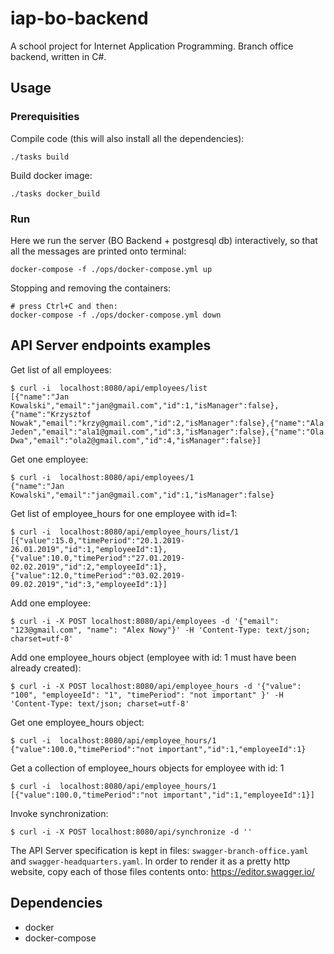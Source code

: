 # iap-bo-backend

A school project for Internet Application Programming.
Branch office backend, written in C#.

## Usage
### Prerequisities
Compile code (this will also install all the dependencies):
```
./tasks build
```

Build docker image:
```
./tasks docker_build
```

### Run

Here we run the server (BO Backend + postgresql db) interactively, so that all the messages are printed onto terminal:
```
docker-compose -f ./ops/docker-compose.yml up
```

Stopping and removing the containers:
```
# press Ctrl+C and then:
docker-compose -f ./ops/docker-compose.yml down
```

## API Server endpoints examples

Get list of all employees:
```
$ curl -i  localhost:8080/api/employees/list
[{"name":"Jan Kowalski","email":"jan@gmail.com","id":1,"isManager":false},{"name":"Krzysztof Nowak","email":"krzy@gmail.com","id":2,"isManager":false},{"name":"Ala Jeden","email":"ala1@gmail.com","id":3,"isManager":false},{"name":"Ola Dwa","email":"ola2@gmail.com","id":4,"isManager":false}]
```

Get one employee:
```
$ curl -i  localhost:8080/api/employees/1
{"name":"Jan Kowalski","email":"jan@gmail.com","id":1,"isManager":false}
```

Get list of employee_hours for one employee with id=1:
```
$ curl -i  localhost:8080/api/employee_hours/list/1
[{"value":15.0,"timePeriod":"20.1.2019-26.01.2019","id":1,"employeeId":1},{"value":10.0,"timePeriod":"27.01.2019-02.02.2019","id":2,"employeeId":1},{"value":12.0,"timePeriod":"03.02.2019-09.02.2019","id":3,"employeeId":1}]
```

Add one employee:
```
$ curl -i -X POST localhost:8080/api/employees -d '{"email": "123@gmail.com", "name": "Alex Nowy"}' -H 'Content-Type: text/json; charset=utf-8'
```

Add one employee_hours object (employee with id: 1 must have been already created):
```
$ curl -i -X POST localhost:8080/api/employee_hours -d '{"value": "100", "employeeId": "1", "timePeriod": "not important" }' -H 'Content-Type: text/json; charset=utf-8'
```

Get one employee_hours object:
```
$ curl -i  localhost:8080/api/employee_hours/1
{"value":100.0,"timePeriod":"not important","id":1,"employeeId":1}
```

Get a collection of employee_hours objects for employee with id: 1
```
$ curl -i  localhost:8080/api/employee_hours/1
[{"value":100.0,"timePeriod":"not important","id":1,"employeeId":1}]
```

Invoke synchronization:
```
$ curl -i -X POST localhost:8080/api/synchronize -d ''
```


The API Server specification is kept in files: `swagger-branch-office.yaml` and `swagger-headquarters.yaml`.
In order to render it as a pretty http website, copy each of those files contents onto: https://editor.swagger.io/


## Dependencies
* docker
* docker-compose
